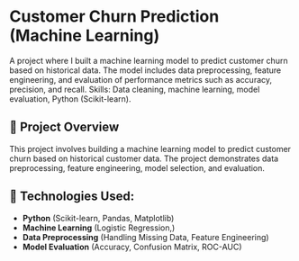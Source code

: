 # Customer Churn Prediction (Machine Learning)
A project where I built a machine learning model to predict customer churn based on historical data. 
The model includes data preprocessing, feature engineering, and evaluation of performance metrics such as accuracy, precision, and recall.
Skills: Data cleaning, machine learning, model evaluation, Python (Scikit-learn).

## 📜 Project Overview
This project involves building a machine learning model to predict customer churn based on historical customer data. The project demonstrates data preprocessing, feature engineering, model selection, and evaluation.

## 🔧 Technologies Used:
- **Python** (Scikit-learn, Pandas, Matplotlib)
- **Machine Learning** (Logistic Regression,)
- **Data Preprocessing** (Handling Missing Data, Feature Engineering)
- **Model Evaluation** (Accuracy, Confusion Matrix, ROC-AUC)
